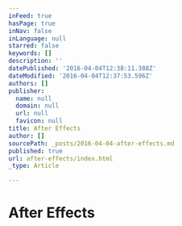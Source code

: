 ```yaml
---
inFeed: true
hasPage: true
inNav: false
inLanguage: null
starred: false
keywords: []
description: ''
datePublished: '2016-04-04T12:38:11.388Z'
dateModified: '2016-04-04T12:37:53.596Z'
authors: []
publisher:
  name: null
  domain: null
  url: null
  favicon: null
title: After Effects
author: []
sourcePath: _posts/2016-04-04-after-effects.md
published: true
url: after-effects/index.html
_type: Article

---
```

# After Effects